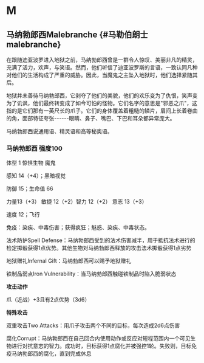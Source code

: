 # M

## 马纳勃郎西Malebranche {#马勒伯朗士malebranche}

在跟随迪亚波罗进入地狱之前，马纳勃郎西曾是一群令人惊叹、美丽非凡的精灵，充满了活力，欢声，与笑语。然而，他们听信了迪亚波罗斯的言语，一致认同凡种对他们的生活构成了严重的威胁。因此，当魔鬼之主坠入地狱时，他们选择紧随其后。

地狱并未善待马纳勃郎西，它剥夺了他们的美貌，他们的欢乐变为了仇恨，笑声变为了讥讽，他们最终转变成了如今可怕的怪物。它们名字的意思是"邪恶之爪\"，这指的是它们那有一英尺长的爪子。它们的身体覆盖着粗糙的鳞片，眉间上长着卷曲的角，面部特征夸张------眼睛、鼻子、嘴巴、下巴和耳朵都异常庞大。

马纳勃郎西说通用语、精灵语和高等秘奥语。

### 马纳勃郎西 强度100

体型 1 惊惧生物 魔鬼

感知 14（+4）；黑暗视觉

防御 15；生命值 66

力量13（+3） 敏捷 12（+2）智力 12（+2） 意志 13（+3）

速度 12；飞行

免疫：染疾、中毒伤害；获得疯狂；魅惑、染疾、中毒状态。

法术防护Spell
Defense：马纳勃郎西受到的法术伤害减半，用于抵抗法术进行的检定掷骰获得1点优势。其他生物对马纳勃郎西释放的攻击法术掷骰获得1点劣势

地狱赠礼Infernal Gift：马纳勃郎西可以赐予地狱赠礼

铁制品弱点Iron Vulnerability：当马纳勃郎西触碰铁制品时陷入脆弱状态

**攻击动作**

爪（近战）+3且有2点优势（3d6）

**特殊攻击**

双重攻击Two Attacks：用爪子攻击两个不同的目标，每次造成2d6点伤害

腐化Corrupt：马纳勃郎西在自己回合内使用动作或反应对短程范围内一个可见生物进行对抗意志的智力。成功时，目标获得1点腐化并被强控1轮。失败则，目标免疫马纳勃郎西的腐化，直到完成休息
